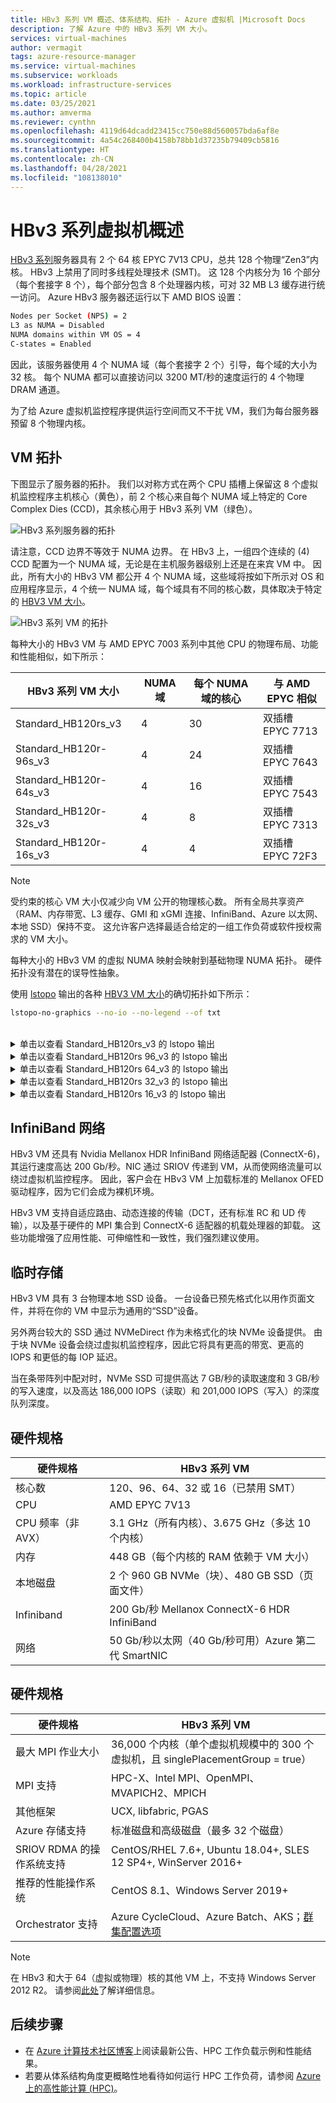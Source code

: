 ```yaml
---
title: HBv3 系列 VM 概述、体系结构、拓扑 - Azure 虚拟机 |Microsoft Docs
description: 了解 Azure 中的 HBv3 系列 VM 大小。
services: virtual-machines
author: vermagit
tags: azure-resource-manager
ms.service: virtual-machines
ms.subservice: workloads
ms.workload: infrastructure-services
ms.topic: article
ms.date: 03/25/2021
ms.author: amverma
ms.reviewer: cynthn
ms.openlocfilehash: 4119d64dcadd23415cc750e88d560057bda6af8e
ms.sourcegitcommit: 4a54c268400b4158b78bb1d37235b79409cb5816
ms.translationtype: HT
ms.contentlocale: zh-CN
ms.lasthandoff: 04/28/2021
ms.locfileid: "108138010"
---
```

# <a name="hbv3-series-virtual-machine-overview"></a>HBv3 系列虚拟机概述 

[HBv3 系列](../../hbv3-series.md)服务器具有 2 个 64 核 EPYC 7V13 CPU，总共 128 个物理“Zen3”内核。 HBv3 上禁用了同时多线程处理技术 (SMT)。 这 128 个内核分为 16 个部分（每个套接字 8 个），每个部分包含 8 个处理器内核，可对 32 MB L3 缓存进行统一访问。 Azure HBv3 服务器还运行以下 AMD BIOS 设置：

```bash
Nodes per Socket (NPS) = 2
L3 as NUMA = Disabled
NUMA domains within VM OS = 4
C-states = Enabled
```

因此，该服务器使用 4 个 NUMA 域（每个套接字 2 个）引导，每个域的大小为 32 核。 每个 NUMA 都可以直接访问以 3200 MT/秒的速度运行的 4 个物理 DRAM 通道。

为了给 Azure 虚拟机监控程序提供运行空间而又不干扰 VM，我们为每台服务器预留 8 个物理内核。

## <a name="vm-topology"></a>VM 拓扑

下图显示了服务器的拓扑。 我们以对称方式在两个 CPU 插槽上保留这 8 个虚拟机监控程序主机核心（黄色），前 2 个核心来自每个 NUMA 域上特定的 Core Complex Dies (CCD)，其余核心用于 HBv3 系列 VM（绿色）。

![HBv3 系列服务器的拓扑](./media/architecture/hbv3/hbv3-topology-server.png)

请注意，CCD 边界不等效于 NUMA 边界。 在 HBv3 上，一组四个连续的 (4) CCD 配置为一个 NUMA 域，无论是在主机服务器级别上还是在来宾 VM 中。 因此，所有大小的 HBv3 VM 都公开 4 个 NUMA 域，这些域将按如下所示对 OS 和应用程序显示，4 个统一 NUMA 域，每个域具有不同的核心数，具体取决于特定的 [HBV3 VM 大小](../../hbv3-series.md)。

![HBv3 系列 VM 的拓扑](./media/architecture/hbv3/hbv3-topology-vm.png)

每种大小的 HBv3 VM 与 AMD EPYC 7003 系列中其他 CPU 的物理布局、功能和性能相似，如下所示：

| HBv3 系列 VM 大小             | NUMA 域 | 每个 NUMA 域的核心  | 与 AMD EPYC 相似         |
|---------------------------------|--------------|------------------------|----------------------------------|
Standard_HB120rs_v3               | 4            | 30                     | 双插槽 EPYC 7713            |
Standard_HB120r-96s_v3            | 4            | 24                     | 双插槽 EPYC 7643            |
Standard_HB120r-64s_v3            | 4            | 16                     | 双插槽 EPYC 7543            |
Standard_HB120r-32s_v3            | 4            | 8                      | 双插槽 EPYC 7313            |
Standard_HB120r-16s_v3            | 4            | 4                      | 双插槽 EPYC 72F3            |

> [!NOTE]
> 受约束的核心 VM 大小仅减少向 VM 公开的物理核心数。 所有全局共享资产（RAM、内存带宽、L3 缓存、GMI 和 xGMI 连接、InfiniBand、Azure 以太网、本地 SSD）保持不变。 这允许客户选择最适合给定的一组工作负荷或软件授权需求的 VM 大小。

每种大小的 HBv3 VM 的虚拟 NUMA 映射会映射到基础物理 NUMA 拓扑。 硬件拓扑没有潜在的误导性抽象。 

使用 [lstopo](https://linux.die.net/man/1/lstopo) 输出的各种 [HBV3 VM 大小](../../hbv3-series.md)的确切拓扑如下所示：
```bash
lstopo-no-graphics --no-io --no-legend --of txt
```
<br>
<details>
<summary>单击以查看 Standard_HB120rs_v3 的 lstopo 输出</summary>

![HBv3-120 VM 的 lstopo 输出](./media/architecture/hbv3/hbv3-120-lstopo.png)
</details>

<details>
<summary>单击以查看 Standard_HB120rs 96_v3 的 lstopo 输出</summary>

![HBv3-96 VM 的 lstopo 输出](./media/architecture/hbv3/hbv3-96-lstopo.png)
</details>

<details>
<summary>单击以查看 Standard_HB120rs 64_v3 的 lstopo 输出</summary>

![HBv3-64 VM 的 lstopo 输出](./media/architecture/hbv3/hbv3-64-lstopo.png)
</details>

<details>
<summary>单击以查看 Standard_HB120rs 32_v3 的 lstopo 输出</summary>

![HBv3-32 VM 的 lstopo 输出](./media/architecture/hbv3/hbv3-32-lstopo.png)
</details>

<details>
<summary>单击以查看 Standard_HB120rs 16_v3 的 lstopo 输出</summary>

![HBv3-16 VM 的 lstopo 输出](./media/architecture/hbv3/hbv3-16-lstopo.png)
</details>

## <a name="infiniband-networking"></a>InfiniBand 网络
HBv3 VM 还具有 Nvidia Mellanox HDR InfiniBand 网络适配器 (ConnectX-6)，其运行速度高达 200 Gb/秒。NIC 通过 SRIOV 传递到 VM，从而使网络流量可以绕过虚拟机监控程序。 因此，客户会在 HBv3 VM 上加载标准的 Mellanox OFED 驱动程序，因为它们会成为裸机环境。

HBv3 VM 支持自适应路由、动态连接的传输（DCT，还有标准 RC 和 UD 传输），以及基于硬件的 MPI 集合到 ConnectX-6 适配器的机载处理器的卸载。 这些功能增强了应用性能、可伸缩性和一致性，我们强烈建议使用。

## <a name="temporary-storage"></a>临时存储
HBv3 VM 具有 3 台物理本地 SSD 设备。 一台设备已预先格式化以用作页面文件，并将在你的 VM 中显示为通用的“SSD”设备。

另外两台较大的 SSD 通过 NVMeDirect 作为未格式化的块 NVMe 设备提供。 由于块 NVMe 设备会绕过虚拟机监控程序，因此它将具有更高的带宽、更高的 IOPS 和更低的每 IOP 延迟。

当在条带阵列中配对时，NVMe SSD 可提供高达 7 GB/秒的读取速度和 3 GB/秒的写入速度，以及高达 186,000 IOPS（读取）和 201,000 IOPS（写入）的深度队列深度。

## <a name="hardware-specifications"></a>硬件规格 

| 硬件规格          | HBv3 系列 VM              |
|----------------------------------|----------------------------------|
| 核心数                            | 120、96、64、32 或 16（已禁用 SMT）               | 
| CPU                              | AMD EPYC 7V13                   | 
| CPU 频率（非 AVX）          | 3.1 GHz（所有内核）、3.675 GHz（多达 10 个内核）    | 
| 内存                           | 448 GB（每个内核的 RAM 依赖于 VM 大小）         | 
| 本地磁盘                       | 2 个 960 GB NVMe（块）、480 GB SSD（页面文件） | 
| Infiniband                       | 200 Gb/秒 Mellanox ConnectX-6 HDR InfiniBand | 
| 网络                          | 50 Gb/秒以太网（40 Gb/秒可用）Azure 第二代 SmartNIC | 

## <a name="software-specifications"></a>硬件规格 

| 硬件规格        | HBv3 系列 VM                                            | 
|--------------------------------|-----------------------------------------------------------|
| 最大 MPI 作业大小               | 36,000 个内核（单个虚拟机规模中的 300 个虚拟机，且 singlePlacementGroup = true） |
| MPI 支持                    | HPC-X、Intel MPI、OpenMPI、MVAPICH2、MPICH  |
| 其他框架          | UCX, libfabric, PGAS                  |
| Azure 存储支持          | 标准磁盘和高级磁盘（最多 32 个磁盘）              |
| SRIOV RDMA 的操作系统支持      | CentOS/RHEL 7.6+, Ubuntu 18.04+, SLES 12 SP4+, WinServer 2016+           |
| 推荐的性能操作系统 | CentOS 8.1、Windows Server 2019+
| Orchestrator 支持           | Azure CycleCloud、Azure Batch、AKS；[群集配置选项](../../sizes-hpc.md#cluster-configuration-options)                      | 

> [!NOTE] 
> 在 HBv3 和大于 64（虚拟或物理）核的其他 VM 上，不支持 Windows Server 2012 R2。 请参阅[此处](/windows-server/virtualization/hyper-v/supported-windows-guest-operating-systems-for-hyper-v-on-windows)了解详细信息。

## <a name="next-steps"></a>后续步骤

- 在 [Azure 计算技术社区博客](https://techcommunity.microsoft.com/t5/azure-compute/bg-p/AzureCompute)上阅读最新公告、HPC 工作负载示例和性能结果。
- 若要从体系结构角度更概略性地看待如何运行 HPC 工作负荷，请参阅 [Azure 上的高性能计算 (HPC)](/azure/architecture/topics/high-performance-computing/)。
